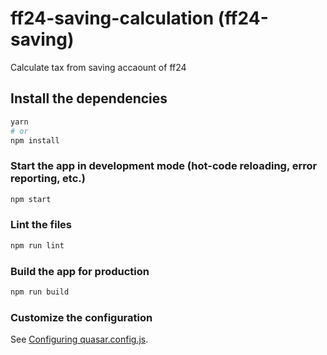 # ff24-saving-calculation (ff24-saving)

Calculate tax from saving accaount of ff24

## Install the dependencies
```bash
yarn
# or
npm install
```

### Start the app in development mode (hot-code reloading, error reporting, etc.)
```bash
npm start
```


### Lint the files
```bash
npm run lint
```



### Build the app for production
```bash
npm run build
```

### Customize the configuration
See [Configuring quasar.config.js](https://v2.quasar.dev/quasar-cli-vite/quasar-config-js).
